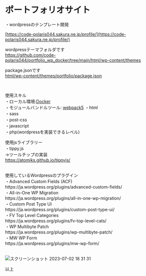 # ポートフォリオサイト

・wordpressのテンプレート開発<br>

[https://code-polaris044.sakura.ne.jp/profile/](https://code-polaris044.sakura.ne.jp/profile/)

wordpressテーマフォルダです<br>
https://github.com/code-polaris044/portfolio_wp_docker/tree/main/html/wp-content/themes

package.jsonです<br>
[html/wp-content/themes/portfolio/package.json](https://github.com/code-polaris044/portfolio_wp_docker/blob/main/html/wp-content/themes/portfolio/package.json)

<br>

使用スキル<br>
・ローカル環境:[Docker](https://www.docker.com/)<br>
・モジュールバンドルツール: [webpack5](https://webpack.js.org/)
・html<br>
・sass<br>
・post-css<br>
・javascript<br>
・php(wordpressを実装できるレベル)<br>

使用jsライブラリー<br>
・tippy.js<br>
→ツールチップの実装<br>
https://atomiks.github.io/tippyjs/
<br>

<br>
使用しているWordpressのプラグイン<br>
・Advanced Custom Fields (ACF)<br>
https://ja.wordpress.org/plugins/advanced-custom-fields/
<br>
・All-in-One WP Migration<br>
https://ja.wordpress.org/plugins/all-in-one-wp-migration/
<br>
・Custom Post Type UI<br>
https://ja.wordpress.org/plugins/custom-post-type-ui/
<br>
・FV Top Level Categories<br>
https://ja.wordpress.org/plugins/fv-top-level-cats/
<br>
・WP Multibyte Patch<br>
https://ja.wordpress.org/plugins/wp-multibyte-patch/
<br>
・MW WP Form<br>
https://ja.wordpress.org/plugins/mw-wp-form/
<br><br>


![スクリーンショット 2023-07-02 18 31 31](https://github.com/code-polaris044/portfolio_wp_docker/assets/118881278/52120b9f-c770-4935-bd1d-d9693c622c37)


以上
